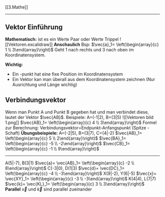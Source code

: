 [[3.Mathe]]
___
## Vektor Einführung
**Mathematisch:** ist es ein Werte Paar oder Werte Trippel
![[Vektoren.excalidraw]]
**Anschaulich**
Bsp: 
$\vec{a}_1= \left(\begin{array}{c} 1 \\ 3\end{array}\right)$ Geht 1 nach rechts und 3 nach oben im Koordinatensystem.

**Wichtig:**
- Ein -punkt hat eine fixe Position im Koordinatensystem
- Ein Vektor kan man überall aus dem Koordinatensystem zeichnen (Nur Ausrichtung und Länge wichtig)

## Verbindungsvektor

Wenn man Punkt A und Punkt B gegeben hat und man verbindet diese, lautet der Vektor $\vec{AB}$. 
Beispiele:
A=(-1|2), B=(3|5)
![[Vektoren bild 1.png]]
$\vec{AB}_1= \left(\begin{array}{c} 4 \\ 3\end{array}\right)$ 
Formel zur Berechnung: Verbindungsvektor=Endpunkt-Anfangspunkt
										    (Spitze - Schaft)
**Übungsbeispiele:**
A=(-2|5), B=(3|7), C=(4|-2)
$\vec{AB}_1= \left(\begin{array}{c} 5 \\ 2\end{array}\right)$ 
$\vec{BA}_1= \left(\begin{array}{c} -5 \\ -2\end{array}\right)$ 
$\vec{CB}_1= \left(\begin{array}{c} -1 \\ 9\end{array}\right)$ 
___
A(5|-7), B(3|1) $\vec{a}= \vec{AB}_1= \left(\begin{array}{c} -2 \\ 8\end{array}\right)$
C(-3|0), D(1|3) $\vec{d}= \vec{DC}_1= \left(\begin{array}{c} -4 \\ -3\end{array}\right)$
X(9|-2), Y(6|-5) $\vec{x}= \vec{XY}_1= \left(\begin{array}{c} -3 \\ -3\end{array}\right)$
K(4|4), L(7|7) $\vec{k}= \vec{KL}_1= \left(\begin{array}{c} 3 \\ 3\end{array}\right)$
**Parallel**
$\vec{x}$ und $\vec{k}$ sind parallel zueinander



